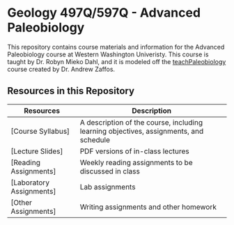# Geology 497Q/597Q - Advanced Paleobiology

This repository contains course materials and information for the Advanced Paleobiology course at Western Washington Univeristy. This course is taught by Dr. Robyn Mieko Dahl, and it is modeled off the [teachPaleobiology](https://github.com/aazaff/teachPaleobiology) course created by Dr. Andrew Zaffos.

## Resources in this Repository

Resources | Description
--------- | -----------
[Course Syllabus] | A description of the course, including learning objectives, assignments, and schedule
[Lecture Slides] | PDF versions of in-class lectures
[Reading Assignments] | Weekly reading assignments to be discussed in class
[Laboratory Assignments] | Lab assignments
[Other Assignments] | Writing assignments and other homework
